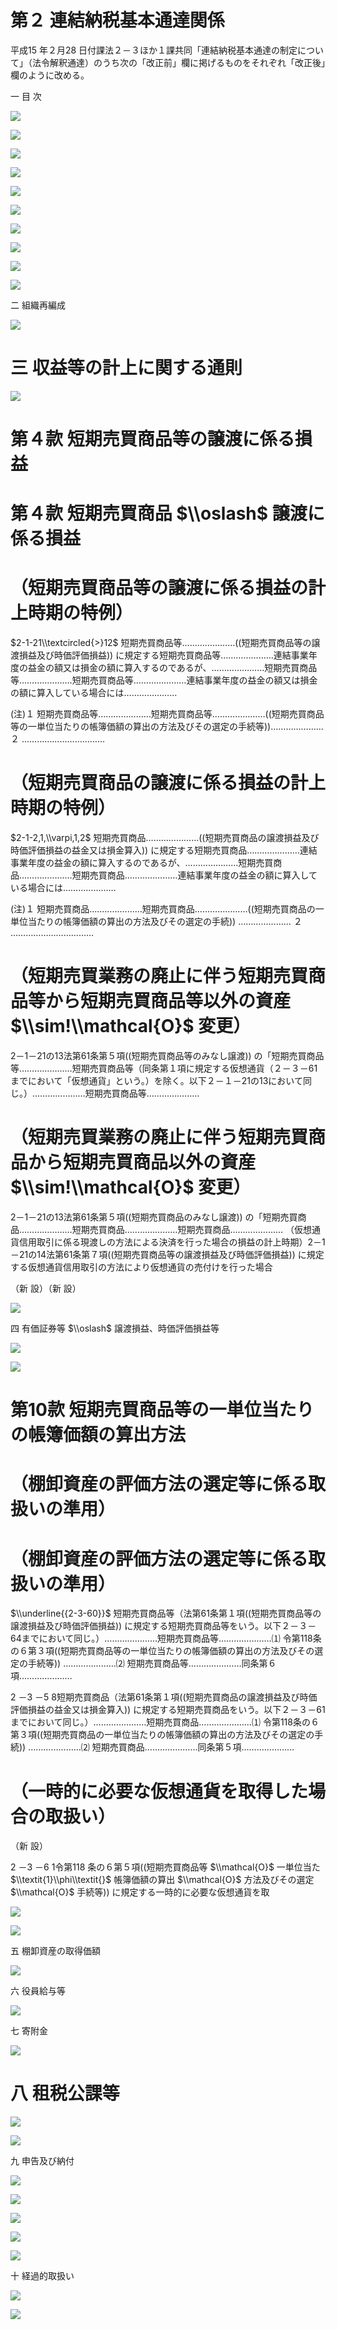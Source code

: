 # 第２ 連結納税基本通達関係

平成15 年２月28 日付課法２－３ほか１課共同「連結納税基本通達の制定について」（法令解釈通達）のうち次の「改正前」欄に掲げるものをそれぞれ「改正後」欄のように改める。

一 目 次

![](https://www.nta.go.jp/tmp/9ef7161e-9cc1-4ecb-a05c-0a35793aab40/images/59e57b0fd6d8ecf0a375e2a4ccc4554f9466b44bfb67137eed9f52f5833f3225.jpg)

![](https://www.nta.go.jp/tmp/9ef7161e-9cc1-4ecb-a05c-0a35793aab40/images/a6ee4115a9e44d41404a593ab1e65ae70968f70217feac3401750fd28d6ff1f6.jpg)

![](https://www.nta.go.jp/tmp/9ef7161e-9cc1-4ecb-a05c-0a35793aab40/images/781c3ae8654bdc71897e3c1f3b93796f2ee0ee722fe250b63891bb835d9984c0.jpg)

![](https://www.nta.go.jp/tmp/9ef7161e-9cc1-4ecb-a05c-0a35793aab40/images/212d2daa5a3fbc95a63a928bace0717cb7bdee5ac8cdb9f3585b633a192516c6.jpg)

![](https://www.nta.go.jp/tmp/9ef7161e-9cc1-4ecb-a05c-0a35793aab40/images/2afe772531f1ff3bf7055ce99ef1f498df0a6b68abec346b217dfdaecae7ca67.jpg)

![](https://www.nta.go.jp/tmp/9ef7161e-9cc1-4ecb-a05c-0a35793aab40/images/f7eb88e3ad9daffdf892aac225a90217714dba2fe9ae92953acb940872247443.jpg)

![](https://www.nta.go.jp/tmp/9ef7161e-9cc1-4ecb-a05c-0a35793aab40/images/eaf2243219cb8636e9fd0f876e45bc64a4463293c6a7e5c4e8f51341c68ccc08.jpg)

![](https://www.nta.go.jp/tmp/9ef7161e-9cc1-4ecb-a05c-0a35793aab40/images/9e4c29a14b75ff7e2996bdfb0326088b31359a2b332ebe975cc4ede1b15902fe.jpg)

![](https://www.nta.go.jp/tmp/9ef7161e-9cc1-4ecb-a05c-0a35793aab40/images/488c9c4d60a706e4a3494a46512ab8ea3e3ccaa37959bd932babe6b721176eb4.jpg)

![](https://www.nta.go.jp/tmp/9ef7161e-9cc1-4ecb-a05c-0a35793aab40/images/2af7da80a78bcd43ccd47f51b3b9f0823167a297c4f031b63a3c4508dadef7a2.jpg)

二 組織再編成

![](https://www.nta.go.jp/tmp/9ef7161e-9cc1-4ecb-a05c-0a35793aab40/images/f4a44b37cf12840daecdb1b303df25a13ac5d2ee208548aa4d25f9f44ee9b50e.jpg)

# 三 収益等の計上に関する通則

![](https://www.nta.go.jp/tmp/9ef7161e-9cc1-4ecb-a05c-0a35793aab40/images/44677c3509e93402ac91d608e4f9df678014a063b5f4cf8dcc5d446a6c98bf4c.jpg)

# 第４款 短期売買商品等の譲渡に係る損益

# 第４款 短期売買商品 $\\oslash$ 譲渡に係る損益

# （短期売買商品等の譲渡に係る損益の計上時期の特例）

$2-1-21\\textcircled{>}12$ 短期売買商品等…………………((短期売買商品等の譲渡損益及び時価評価損益)) に規定する短期売買商品等…………………連結事業年度の益金の額又は損金の額に算入するのであるが、…………………短期売買商品等…………………短期売買商品等…………………連結事業年度の益金の額又は損金の額に算入している場合には…………………

(注)１ 短期売買商品等…………………短期売買商品等…………………((短期売買商品等の一単位当たりの帳簿価額の算出の方法及びその選定の手続等))………………… ２ ……………………………

# （短期売買商品の譲渡に係る損益の計上時期の特例）

$2-1-2,1,\\varpi,1,2$ 短期売買商品…………………((短期売買商品の譲渡損益及び時価評価損益の益金又は損金算入)) に規定する短期売買商品…………………連結事業年度の益金の額に算入するのであるが、…………………短期売買商品…………………短期売買商品…………………連結事業年度の益金の額に算入している場合には…………………

(注)１ 短期売買商品…………………短期売買商品…………………((短期売買商品の一単位当たりの帳簿価額の算出の方法及びその選定の手続)) ………………… ２ ……………………………

# （短期売買業務の廃止に伴う短期売買商品等から短期売買商品等以外の資産 $\\sim!\\mathcal{O}$ 変更）

2－1－21の13法第61条第５項((短期売買商品等のみなし譲渡)) の「短期売買商品等…………………短期売買商品等（同条第１項に規定する仮想通貨（２－３－61までにおいて「仮想通貨」という。）を除く。以下２－１－21の13において同じ。）…………………短期売買商品等…………………

# （短期売買業務の廃止に伴う短期売買商品から短期売買商品以外の資産 $\\sim!\\mathcal{O}$ 変更）

2－1－21の13法第61条第５項((短期売買商品のみなし譲渡)) の「短期売買商品…………………短期売買商品…………………短期売買商品………………… （仮想通貨信用取引に係る現渡しの方法による決済を行った場合の損益の計上時期）2－1－21の14法第61条第７項((短期売買商品等の譲渡損益及び時価評価損益)) に規定する仮想通貨信用取引の方法により仮想通貨の売付けを行った場合

（新 設）（新 設）

![](https://www.nta.go.jp/tmp/9ef7161e-9cc1-4ecb-a05c-0a35793aab40/images/7f7eb9582d5293673c3f66cf66d745a66ab0b6e03389d44c0b151e8fbc184e38.jpg)

四 有価証券等 $\\oslash$ 譲渡損益、時価評価損益等

![](https://www.nta.go.jp/tmp/9ef7161e-9cc1-4ecb-a05c-0a35793aab40/images/91e4970aec4540459bacf9c673b95b1fd59f40d1c03dc158191084f8d6f85f3c.jpg)

![](https://www.nta.go.jp/tmp/9ef7161e-9cc1-4ecb-a05c-0a35793aab40/images/deff225518902dd17693298ec24b35dfc677d5bc5de860217013bdc2438015bc.jpg)

# 第10款 短期売買商品等の一単位当たりの帳簿価額の算出方法

# （棚卸資産の評価方法の選定等に係る取扱いの準用）

# （棚卸資産の評価方法の選定等に係る取扱いの準用）

$\\underline{{2-3-60}}$ 短期売買商品等（法第61条第１項((短期売買商品等の譲渡損益及び時価評価損益)) に規定する短期売買商品等をいう。以下２－３－64までにおいて同じ。）…………………短期売買商品等…………………⑴ 令第118条の６第３項((短期売買商品等の一単位当たりの帳簿価額の算出の方法及びその選定の手続等)) …………………⑵ 短期売買商品等…………………同条第６項…………………

2 －3 －5 8短期売買商品（法第61条第１項((短期売買商品の譲渡損益及び時価評価損益の益金又は損金算入)) に規定する短期売買商品をいう。以下２－３－61までにおいて同じ。）…………………短期売買商品…………………⑴ 令第118条の６第３項((短期売買商品の一単位当たりの帳簿価額の算出の方法及びその選定の手続)) …………………⑵ 短期売買商品…………………同条第５項…………………

# （一時的に必要な仮想通貨を取得した場合の取扱い）

（新 設）

2 －3 －6 1令第118 条の６第５項((短期売買商品等 $\\mathcal{O}$ 一単位当た $\\textit{1}\\phi\\textit{}$ 帳簿価額の算出 $\\mathcal{O}$ 方法及びその選定 $\\mathcal{O}$ 手続等)) に規定する一時的に必要な仮想通貨を取

![](https://www.nta.go.jp/tmp/9ef7161e-9cc1-4ecb-a05c-0a35793aab40/images/1527f9b0370a61a60bb90d7e5ffbd46e8d2ad7885c1872f3ba7aa0398455d2d5.jpg)

![](https://www.nta.go.jp/tmp/9ef7161e-9cc1-4ecb-a05c-0a35793aab40/images/576231fc78c096ab38c075a05399e2bdb904ecf9783401968835ade10fe51531.jpg)

五 棚卸資産の取得価額

![](https://www.nta.go.jp/tmp/9ef7161e-9cc1-4ecb-a05c-0a35793aab40/images/f1a49b5d3c944cdaa1e49e35abdfc22bdc2526bac2157bb4e9504303078a6ed5.jpg)

六 役員給与等

![](https://www.nta.go.jp/tmp/9ef7161e-9cc1-4ecb-a05c-0a35793aab40/images/651dc7bc4252a359f63f233cdb152b0f261b9e1d9a2bf27dfb6053871c30267f.jpg)

七 寄附金

![](https://www.nta.go.jp/tmp/9ef7161e-9cc1-4ecb-a05c-0a35793aab40/images/a8262d0f0c10a3a62a1164d715e2fa391a0b03a935ad8a35ad87963318f00105.jpg)

# 八 租税公課等

![](https://www.nta.go.jp/tmp/9ef7161e-9cc1-4ecb-a05c-0a35793aab40/images/bdb499bd91db3a85ad76c70a12563a01690bd998276b42fc6c97bbcfeb69a773.jpg)

![](https://www.nta.go.jp/tmp/9ef7161e-9cc1-4ecb-a05c-0a35793aab40/images/ed3e636c310b69027aca8dba1acc9905e762cd68cd16dd1c83f2a2e44036953b.jpg)

九 申告及び納付

![](https://www.nta.go.jp/tmp/9ef7161e-9cc1-4ecb-a05c-0a35793aab40/images/780134655806fbdea82b3a9bd470c84e3ea73c04f7b8e845731901eaa3392a08.jpg)

![](https://www.nta.go.jp/tmp/9ef7161e-9cc1-4ecb-a05c-0a35793aab40/images/b8ff4ddd20d1f8598f68984078968847b8099eb601c7ccf4c53fcac61563ed82.jpg)

![](https://www.nta.go.jp/tmp/9ef7161e-9cc1-4ecb-a05c-0a35793aab40/images/39a3c83bfdc162c6c5e390af63e812ef9d7ef51e60d3bd0b91db6ea332b89757.jpg)

![](https://www.nta.go.jp/tmp/9ef7161e-9cc1-4ecb-a05c-0a35793aab40/images/40fcff9c20caff1904e1045b41086e47a720625adc6720b8c4910212c918ff43.jpg)

![](https://www.nta.go.jp/tmp/9ef7161e-9cc1-4ecb-a05c-0a35793aab40/images/fd5bcd17cfcee71ef7e59ccc45ceb1b6e917ecd8c0a3402ce72c990365737b38.jpg)

十 経過的取扱い

![](https://www.nta.go.jp/tmp/9ef7161e-9cc1-4ecb-a05c-0a35793aab40/images/fbc26222e299eeae27695a39affea96156f12d1a870afeedf97664fa33ac0b9e.jpg)

![](https://www.nta.go.jp/tmp/9ef7161e-9cc1-4ecb-a05c-0a35793aab40/images/7fad244c9a1425b50784f62de4fbcc61a234b585d3ec268d093d04708960b60e.jpg)